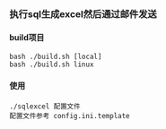 ### 执行sql生成excel然后通过邮件发送

#### build项目
```shell script
bash ./build.sh [local]
bash ./build.sh linux
```

#### 使用
```shell script
./sqlexcel 配置文件
配置文件参考 config.ini.template
```
